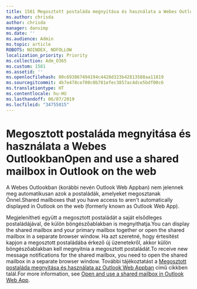 ```yaml
---
title: 1581 Megosztott postaláda megnyitása és használata a Webes Outlookban
ms.author: chrisda
author: chrisda
manager: dansimp
ms.date: ''
ms.audience: Admin
ms.topic: article
ROBOTS: NOINDEX, NOFOLLOW
localization_priority: Priority
ms.collection: Adm_O365
ms.custom: 1581
ms.assetid: ''
ms.openlocfilehash: 80c693867494194c4428d323b42813588aa11819
ms.sourcegitcommit: 4b7e478ce700c0b781efec3857ac4dce5bdf00c6
ms.translationtype: HT
ms.contentlocale: hu-HU
ms.lasthandoff: 06/07/2019
ms.locfileid: "34755815"
---
```

# <a name="open-and-use-a-shared-mailbox-in-outlook-on-the-web"></a><span data-ttu-id="ccf05-102">Megosztott postaláda megnyitása és használata a Webes Outlookban</span><span class="sxs-lookup"><span data-stu-id="ccf05-102">Open and use a shared mailbox in Outlook on the web</span></span>

<span data-ttu-id="ccf05-103">A Webes Outlookban (korábbi nevén Outlook Web Appban) nem jelennek meg automatikusan azok a postaládák, amelyeket megosztanak Önnel.</span><span class="sxs-lookup"><span data-stu-id="ccf05-103">Shared mailboxes that you have access to aren't automatically displayed in Outlook on the web (formerly known as Outlook Web App).</span></span>

<span data-ttu-id="ccf05-104">Megjelenítheti együtt a megosztott postaládát a saját elsődleges postaládájával, de külön böngészőablakban is megnyithatja.</span><span class="sxs-lookup"><span data-stu-id="ccf05-104">You can display the shared mailbox and your primary mailbox together or open the shared mailbox in a separate browser window.</span></span> <span data-ttu-id="ccf05-105">Ha azt szeretné, hogy értesítést kapjon a megosztott postaládába érkező új üzenetekről, akkor külön böngészőablakban kell megnyitnia a megosztott postaládát.</span><span class="sxs-lookup"><span data-stu-id="ccf05-105">To receive new message notifications for the shared mailbox, you need to open the shared mailbox in a separate browser window.</span></span> <span data-ttu-id="ccf05-106">További tájékoztatást a [Megosztott postaláda megnyitása és használata az Outlook Web Appban](https://support.office.com/article/BC127866-42BE-4DE7-92AE-1EF2F787FD5C) című cikkben talál.</span><span class="sxs-lookup"><span data-stu-id="ccf05-106">For more information, see [Open and use a shared mailbox in Outlook Web App](https://support.office.com/article/BC127866-42BE-4DE7-92AE-1EF2F787FD5C).</span></span>
